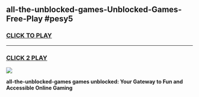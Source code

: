 
## all-the-unblocked-games-Unblocked-Games-Free-Play #pesy5
<h3>
<a href="https://us.freeplayer.one?title=all-the-unblocked-games&ref=9M">CLICK TO PLAY</a></h3>
<hr>

<h3>
<a href="https://us.freeplayer.one?title=all-the-unblocked-games&ref=9M">CLICK 2 PLAY</a>
  
</h3>

<a href="https://us.freeplayer.one?title=all-the-unblocked-games&ref=9M"><img src="https://clearcache.store/games.png"></a>


**all-the-unblocked-games games unblocked: Your Gateway to Fun and Accessible Online Gaming**
